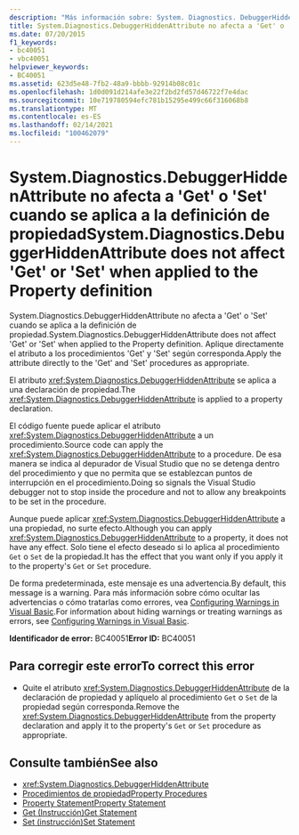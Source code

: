 ```yaml
---
description: "Más información sobre: System. Diagnostics. DebuggerHiddenAttribute no afecta a ' get ' o ' Set ' cuando se aplica a la definición de propiedad"
title: System.Diagnostics.DebuggerHiddenAttribute no afecta a 'Get' o 'Set' cuando se aplica a la definición de propiedad
ms.date: 07/20/2015
f1_keywords:
- bc40051
- vbc40051
helpviewer_keywords:
- BC40051
ms.assetid: 623d5e48-7fb2-48a9-bbbb-92914b08c01c
ms.openlocfilehash: 1d0d091d214afe3e22f2bd2fd57d46722f7e4dac
ms.sourcegitcommit: 10e719780594efc781b15295e499c66f316068b8
ms.translationtype: MT
ms.contentlocale: es-ES
ms.lasthandoff: 02/14/2021
ms.locfileid: "100462079"
---
```

# <a name="systemdiagnosticsdebuggerhiddenattribute-does-not-affect-get-or-set-when-applied-to-the-property-definition"></a><span data-ttu-id="5cd8b-103">System.Diagnostics.DebuggerHiddenAttribute no afecta a 'Get' o 'Set' cuando se aplica a la definición de propiedad</span><span class="sxs-lookup"><span data-stu-id="5cd8b-103">System.Diagnostics.DebuggerHiddenAttribute does not affect 'Get' or 'Set' when applied to the Property definition</span></span>

<span data-ttu-id="5cd8b-104">System.Diagnostics.DebuggerHiddenAttribute no afecta a 'Get' o 'Set' cuando se aplica a la definición de propiedad.</span><span class="sxs-lookup"><span data-stu-id="5cd8b-104">System.Diagnostics.DebuggerHiddenAttribute does not affect 'Get' or 'Set' when applied to the Property definition.</span></span> <span data-ttu-id="5cd8b-105">Aplique directamente el atributo a los procedimientos 'Get' y 'Set' según corresponda.</span><span class="sxs-lookup"><span data-stu-id="5cd8b-105">Apply the attribute directly to the 'Get' and 'Set' procedures as appropriate.</span></span>  
  
 <span data-ttu-id="5cd8b-106">El atributo <xref:System.Diagnostics.DebuggerHiddenAttribute> se aplica a una declaración de propiedad.</span><span class="sxs-lookup"><span data-stu-id="5cd8b-106">The <xref:System.Diagnostics.DebuggerHiddenAttribute> is applied to a property declaration.</span></span>  
  
 <span data-ttu-id="5cd8b-107">El código fuente puede aplicar el atributo <xref:System.Diagnostics.DebuggerHiddenAttribute> a un procedimiento.</span><span class="sxs-lookup"><span data-stu-id="5cd8b-107">Source code can apply the <xref:System.Diagnostics.DebuggerHiddenAttribute> to a procedure.</span></span> <span data-ttu-id="5cd8b-108">De esa manera se indica al depurador de Visual Studio que no se detenga dentro del procedimiento y que no permita que se establezcan puntos de interrupción en el procedimiento.</span><span class="sxs-lookup"><span data-stu-id="5cd8b-108">Doing so signals the Visual Studio debugger not to stop inside the procedure and not to allow any breakpoints to be set in the procedure.</span></span>  
  
 <span data-ttu-id="5cd8b-109">Aunque puede aplicar <xref:System.Diagnostics.DebuggerHiddenAttribute> a una propiedad, no surte efecto.</span><span class="sxs-lookup"><span data-stu-id="5cd8b-109">Although you can apply <xref:System.Diagnostics.DebuggerHiddenAttribute> to a property, it does not have any effect.</span></span> <span data-ttu-id="5cd8b-110">Solo tiene el efecto deseado si lo aplica al procedimiento `Get` o `Set` de la propiedad.</span><span class="sxs-lookup"><span data-stu-id="5cd8b-110">It has the effect that you want only if you apply it to the property's `Get` or `Set` procedure.</span></span>  
  
 <span data-ttu-id="5cd8b-111">De forma predeterminada, este mensaje es una advertencia.</span><span class="sxs-lookup"><span data-stu-id="5cd8b-111">By default, this message is a warning.</span></span> <span data-ttu-id="5cd8b-112">Para más información sobre cómo ocultar las advertencias o cómo tratarlas como errores, vea [Configuring Warnings in Visual Basic](/visualstudio/ide/configuring-warnings-in-visual-basic).</span><span class="sxs-lookup"><span data-stu-id="5cd8b-112">For information about hiding warnings or treating warnings as errors, see [Configuring Warnings in Visual Basic](/visualstudio/ide/configuring-warnings-in-visual-basic).</span></span>  
  
 <span data-ttu-id="5cd8b-113">**Identificador de error:** BC40051</span><span class="sxs-lookup"><span data-stu-id="5cd8b-113">**Error ID:** BC40051</span></span>  
  
## <a name="to-correct-this-error"></a><span data-ttu-id="5cd8b-114">Para corregir este error</span><span class="sxs-lookup"><span data-stu-id="5cd8b-114">To correct this error</span></span>  
  
- <span data-ttu-id="5cd8b-115">Quite el atributo <xref:System.Diagnostics.DebuggerHiddenAttribute> de la declaración de propiedad y aplíquelo al procedimiento `Get` o `Set` de la propiedad según corresponda.</span><span class="sxs-lookup"><span data-stu-id="5cd8b-115">Remove the <xref:System.Diagnostics.DebuggerHiddenAttribute> from the property declaration and apply it to the property's `Get` or `Set` procedure as appropriate.</span></span>  
  
## <a name="see-also"></a><span data-ttu-id="5cd8b-116">Consulte también</span><span class="sxs-lookup"><span data-stu-id="5cd8b-116">See also</span></span>

- <xref:System.Diagnostics.DebuggerHiddenAttribute>
- [<span data-ttu-id="5cd8b-117">Procedimientos de propiedad</span><span class="sxs-lookup"><span data-stu-id="5cd8b-117">Property Procedures</span></span>](../programming-guide/language-features/procedures/property-procedures.md)
- [<span data-ttu-id="5cd8b-118">Property Statement</span><span class="sxs-lookup"><span data-stu-id="5cd8b-118">Property Statement</span></span>](../language-reference/statements/property-statement.md)
- [<span data-ttu-id="5cd8b-119">Get (Instrucción)</span><span class="sxs-lookup"><span data-stu-id="5cd8b-119">Get Statement</span></span>](../language-reference/statements/get-statement.md)
- [<span data-ttu-id="5cd8b-120">Set (instrucción)</span><span class="sxs-lookup"><span data-stu-id="5cd8b-120">Set Statement</span></span>](../language-reference/statements/set-statement.md)
